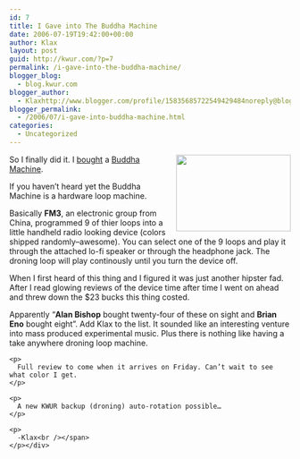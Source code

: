 ```yaml
---
id: 7
title: I Gave into The Buddha Machine
date: 2006-07-19T19:42:00+00:00
author: Klax
layout: post
guid: http://kwur.com/?p=7
permalink: /i-gave-into-the-buddha-machine/
blogger_blog:
  - blog.kwur.com
blogger_author:
  - Klaxhttp://www.blogger.com/profile/15835685722549429484noreply@blogger.com
blogger_permalink:
  - /2006/07/i-gave-into-buddha-machine.html
categories:
  - Uncategorized
---
```

<div class="pf-content">
  <p>
    <a onblur="try {parent.deselectBloggerImageGracefully();} catch(e) {}" href="http://www.kk.org/cooltools/archives/buddha1.jpg"><img style="margin: 0pt 0pt 10px 10px; float: right; cursor: pointer; width: 205px; height: 137px;" src="http://www.kk.org/cooltools/archives/buddha1.jpg" alt="" border="0" /></a>So I finally did it. I <a href="http://www.forcedexposure.com/artists/fm3.html">bought</a> a <a href="http://www.fm3.com.cn/buddhamachine.htm">Buddha Machine</a>.
  </p>
  
  <p>
    If you haven’t heard yet the Buddha Machine is a hardware loop machine.
  </p>
  
  <p>
    Basically <span style="font-weight: bold;">FM3</span>, an electronic group from China, programmed 9 of thier loops into a little handheld radio looking device (colors shipped randomly–awesome). You can select one of the 9 loops and play it through the attached lo-fi speaker or through the headphone jack. The droning loop will play continously until you turn the device off.
  </p>
  
  <p>
    When I first heard of this thing and I figured it was just another hipster fad. After I read glowing reviews of the device time after time I went on ahead and threw down the $23 bucks this thing costed.
  </p>
  
  <p>
    Apparently <span class="desc">“<span style="font-weight: bold;">Alan Bishop</span> bought twenty-four of these on sight and <span style="font-weight: bold;">Brian Eno</span> bought eight”. Add Klax to the list. It sounded like an interesting venture into mass produced experimental music. Plus there is nothing like having a take anywhere droning loop machine.</p> 
    
    <p>
      Full review to come when it arrives on Friday. Can’t wait to see what color I get.
    </p>
    
    <p>
      A new KWUR backup (droning) auto-rotation possible…
    </p>
    
    <p>
      -Klax<br /></span>
    </p></div>